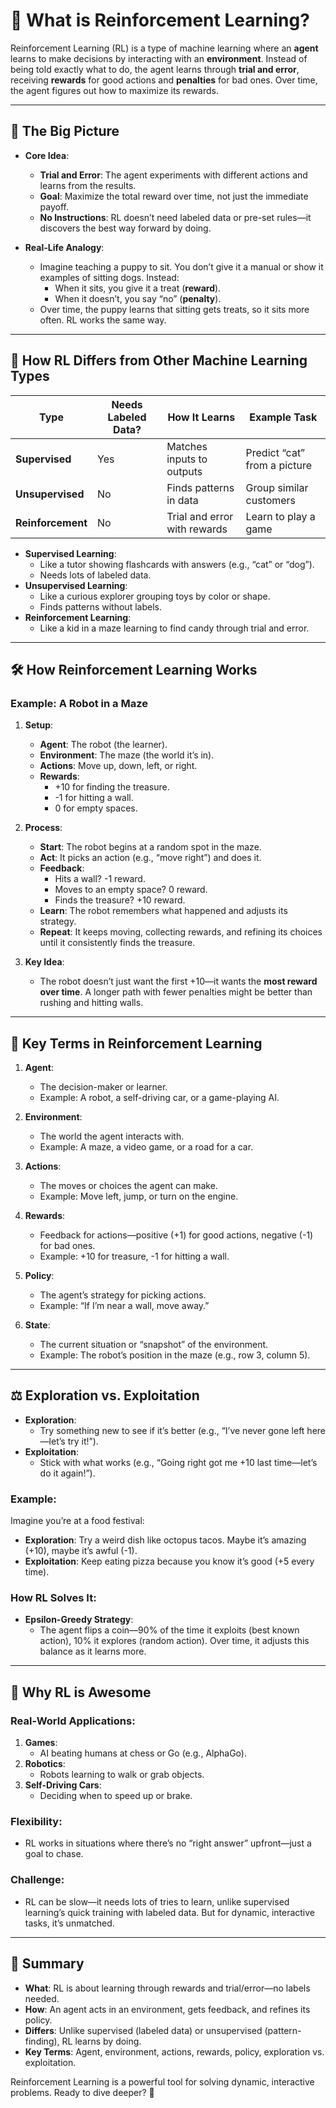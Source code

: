 # 🤖 What is Reinforcement Learning?

Reinforcement Learning (RL) is a type of machine learning where an **agent** learns to make decisions by interacting with an **environment**. Instead of being told exactly what to do, the agent learns through **trial and error**, receiving **rewards** for good actions and **penalties** for bad ones. Over time, the agent figures out how to maximize its rewards.

---

## 🌟 The Big Picture

- **Core Idea**:
  - **Trial and Error**: The agent experiments with different actions and learns from the results.
  - **Goal**: Maximize the total reward over time, not just the immediate payoff.
  - **No Instructions**: RL doesn’t need labeled data or pre-set rules—it discovers the best way forward by doing.

- **Real-Life Analogy**:
  - Imagine teaching a puppy to sit. You don’t give it a manual or show it examples of sitting dogs. Instead:
    - When it sits, you give it a treat (**reward**).
    - When it doesn’t, you say “no” (**penalty**).
  - Over time, the puppy learns that sitting gets treats, so it sits more often. RL works the same way.

---

## 🔑 How RL Differs from Other Machine Learning Types

| **Type**           | **Needs Labeled Data?** | **How It Learns**                  | **Example Task**                     |
|---------------------|-------------------------|-------------------------------------|---------------------------------------|
| **Supervised**      | Yes                    | Matches inputs to outputs           | Predict “cat” from a picture          |
| **Unsupervised**    | No                     | Finds patterns in data              | Group similar customers               |
| **Reinforcement**   | No                     | Trial and error with rewards        | Learn to play a game                  |

- **Supervised Learning**:
  - Like a tutor showing flashcards with answers (e.g., “cat” or “dog”).
  - Needs lots of labeled data.
- **Unsupervised Learning**:
  - Like a curious explorer grouping toys by color or shape.
  - Finds patterns without labels.
- **Reinforcement Learning**:
  - Like a kid in a maze learning to find candy through trial and error.

---

## 🛠 How Reinforcement Learning Works

### Example: A Robot in a Maze
1. **Setup**:
   - **Agent**: The robot (the learner).
   - **Environment**: The maze (the world it’s in).
   - **Actions**: Move up, down, left, or right.
   - **Rewards**:
     - +10 for finding the treasure.
     - -1 for hitting a wall.
     - 0 for empty spaces.

2. **Process**:
   - **Start**: The robot begins at a random spot in the maze.
   - **Act**: It picks an action (e.g., “move right”) and does it.
   - **Feedback**:
     - Hits a wall? -1 reward.
     - Moves to an empty space? 0 reward.
     - Finds the treasure? +10 reward.
   - **Learn**: The robot remembers what happened and adjusts its strategy.
   - **Repeat**: It keeps moving, collecting rewards, and refining its choices until it consistently finds the treasure.

3. **Key Idea**:
   - The robot doesn’t just want the first +10—it wants the **most reward over time**. A longer path with fewer penalties might be better than rushing and hitting walls.

---

## 🧠 Key Terms in Reinforcement Learning

1. **Agent**:
   - The decision-maker or learner.
   - Example: A robot, a self-driving car, or a game-playing AI.

2. **Environment**:
   - The world the agent interacts with.
   - Example: A maze, a video game, or a road for a car.

3. **Actions**:
   - The moves or choices the agent can make.
   - Example: Move left, jump, or turn on the engine.

4. **Rewards**:
   - Feedback for actions—positive (+1) for good actions, negative (-1) for bad ones.
   - Example: +10 for treasure, -1 for hitting a wall.

5. **Policy**:
   - The agent’s strategy for picking actions.
   - Example: “If I’m near a wall, move away.”

6. **State**:
   - The current situation or “snapshot” of the environment.
   - Example: The robot’s position in the maze (e.g., row 3, column 5).

---

## ⚖️ Exploration vs. Exploitation

- **Exploration**:
  - Try something new to see if it’s better (e.g., “I’ve never gone left here—let’s try it!”).
- **Exploitation**:
  - Stick with what works (e.g., “Going right got me +10 last time—let’s do it again!”).

### Example:
Imagine you’re at a food festival:
- **Exploration**: Try a weird dish like octopus tacos. Maybe it’s amazing (+10), maybe it’s awful (-1).
- **Exploitation**: Keep eating pizza because you know it’s good (+5 every time).

### How RL Solves It:
- **Epsilon-Greedy Strategy**:
  - The agent flips a coin—90% of the time it exploits (best known action), 10% it explores (random action). Over time, it adjusts this balance as it learns more.

---

## 🌟 Why RL is Awesome

### Real-World Applications:
1. **Games**:
   - AI beating humans at chess or Go (e.g., AlphaGo).
2. **Robotics**:
   - Robots learning to walk or grab objects.
3. **Self-Driving Cars**:
   - Deciding when to speed up or brake.

### Flexibility:
- RL works in situations where there’s no “right answer” upfront—just a goal to chase.

### Challenge:
- RL can be slow—it needs lots of tries to learn, unlike supervised learning’s quick training with labeled data. But for dynamic, interactive tasks, it’s unmatched.

---

## 📝 Summary

- **What**: RL is about learning through rewards and trial/error—no labels needed.
- **How**: An agent acts in an environment, gets feedback, and refines its policy.
- **Differs**: Unlike supervised (labeled data) or unsupervised (pattern-finding), RL learns by doing.
- **Key Terms**: Agent, environment, actions, rewards, policy, exploration vs. exploitation.

Reinforcement Learning is a powerful tool for solving dynamic, interactive problems. Ready to dive deeper? 🚀